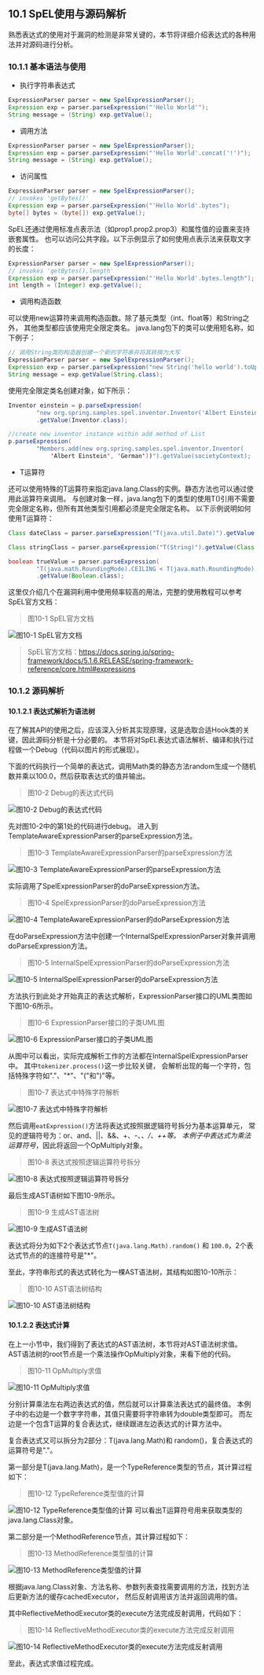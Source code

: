 ## 10.1 SpEL使用与源码解析

熟悉表达式的使用对于漏洞的检测是非常关键的，本节将详细介绍表达式的各种用法并对源码进行分析。

### 10.1.1 基本语法与使用

+ 执行字符串表达式
```java
ExpressionParser parser = new SpelExpressionParser();
Expression exp = parser.parseExpression("'Hello World'"); 
String message = (String) exp.getValue();
```

+ 调用方法
```java
ExpressionParser parser = new SpelExpressionParser();
Expression exp = parser.parseExpression("'Hello World'.concat('!')"); 
String message = (String) exp.getValue();
```
+ 访问属性
```java
ExpressionParser parser = new SpelExpressionParser();
// invokes 'getBytes()'
Expression exp = parser.parseExpression("'Hello World'.bytes"); 
byte[] bytes = (byte[]) exp.getValue();
```

SpEL还通过使用标准点表示法（如prop1.prop2.prop3）和属性值的设置来支持嵌套属性。
也可以访问公共字段。以下示例显示了如何使用点表示法来获取文字的长度：
```java
ExpressionParser parser = new SpelExpressionParser();
// invokes 'getBytes().length'
Expression exp = parser.parseExpression("'Hello World'.bytes.length"); 
int length = (Integer) exp.getValue();
```
+ 调用构造函数

可以使用new运算符来调用构造函数。除了基元类型（int、float等）和String之外， 其他类型都应该使用完全限定类名。
java.lang包下的类可以使用短名称，如下例子：
```java
// 调用String类的构造器创建一个新的字符串并将其转换为大写
ExpressionParser parser = new SpelExpressionParser();
Expression exp = parser.parseExpression("new String('hello world').toUpperCase()"); 
String message = exp.getValue(String.class);
```

使用完全限定类名创建对象，如下所示：
```java
Inventor einstein = p.parseExpression(
        "new org.spring.samples.spel.inventor.Inventor('Albert Einstein', 'German')")
        .getValue(Inventor.class);

//create new inventor instance within add method of List
p.parseExpression(
        "Members.add(new org.spring.samples.spel.inventor.Inventor(
            'Albert Einstein', 'German'))").getValue(societyContext);
```

+ T运算符

还可以使用特殊的T运算符来指定java.lang.Class的实例。静态方法也可以通过使用此运算符来调用。
与创建对象一样，java.lang包下的类型的使用T()引用不需要完全限定名称，但所有其他类型引用都必须是完全限定名称。
以下示例说明如何使用T运算符：
```java
Class dateClass = parser.parseExpression("T(java.util.Date)").getValue(Class.class);

Class stringClass = parser.parseExpression("T(String)").getValue(Class.class);

boolean trueValue = parser.parseExpression(
        "T(java.math.RoundingMode).CEILING < T(java.math.RoundingMode).FLOOR")
        .getValue(Boolean.class);
```

这里仅介绍几个在漏洞利用中使用频率较高的用法，完整的使用教程可以参考SpEL官方文档：
> 图10-1 SpEL官方文档

![图10-1 SpEL官方文档](../../.vuepress/public/images/book/expression/img/10-1.jpg)

> SpEL官方文档：https://docs.spring.io/spring-framework/docs/5.1.6.RELEASE/spring-framework-reference/core.html#expressions

### 10.1.2 源码解析

#### 10.1.2.1 表达式解析为语法树
在了解其API的使用之后，应该深入分析其实现原理，这是选取合适Hook类的关键，因此源码分析是十分必要的。
本节将对SpEL表达式语法解析、编译和执行过程做一个Debug（代码以图片的形式展现）。

下面的代码执行一个简单的表达式，调用Math类的静态方法random生成一个随机数并乘以100.0，然后获取表达式的值并输出。
> 图10-2 Debug的表达式代码

![图10-2 Debug的表达式代码](../../.vuepress/public/images/book/expression/img/10-2.jpg)

先对图10-2中的第1处的代码进行debug。 进入到TemplateAwareExpressionParser的parseExpression方法。
> 图10-3 TemplateAwareExpressionParser的parseExpression方法

![图10-3 TemplateAwareExpressionParser的parseExpression方法](../../.vuepress/public/images/book/expression/img/10-3.jpg)

实际调用了SpelExpressionParser的doParseExpression方法。
> 图10-4 SpelExpressionParser的doParseExpression方法

![图10-4 TemplateAwareExpressionParser的doParseExpression方法](../../.vuepress/public/images/book/expression/img/10-4.jpg)

在doParseExpression方法中创建一个InternalSpelExpressionParser对象并调用doParseExpression方法。
> 图10-5 InternalSpelExpressionParser的doParseExpression方法

![图10-5 InternalSpelExpressionParser的doParseExpression方法](../../.vuepress/public/images/book/expression/img/10-5.jpg)

方法执行到此处才开始真正的表达式解析，ExpressionParser接口的UML类图如下图10-6所示。
> 图10-6 ExpressionParser接口的子类UML图

![图10-6 ExpressionParser接口的子类UML图](../../.vuepress/public/images/book/expression/img/10-6.jpg)

从图中可以看出，实际完成解析工作的方法都在InternalSpelExpressionParser中。 其中`tokenizer.process()`这一步比较关键，
会解析出现的每一个字符，包括特殊字符如"."、"*"、"("和")"等。
> 图10-7 表达式中特殊字符解析

![图10-7 表达式中特殊字符解析](../../.vuepress/public/images/book/expression/img/10-7.jpg)

然后调用`eatExpression()`方法将表达式按照据逻辑符号拆分为基本运算单元，
常见的逻辑符号为：or、and、||、&&、+、-、*、/、++等。
本例子中表达式为乘法运算符号*，因此将返回一个OpMultiply对象。

> 图10-8 表达式按照逻辑运算符号拆分

![图10-8 表达式按照逻辑运算符号拆分](../../.vuepress/public/images/book/expression/img/10-8.jpg)

最后生成AST语树如下图10-9所示。

>图10-9 生成AST语法树

![图10-9 生成AST语法树](../../.vuepress/public/images/book/expression/img/10-9.jpg)

表达式将分为如下2个表达式节点`T(java.lang.Math).random()` 和 `100.0`，2个表达式节点的的连接符号是"*"。

至此，字符串形式的表达式转化为一棵AST语法树，其结构如图10-10所示：
> 图10-10 AST语法树结构

![图10-10 AST语法树结构](../../.vuepress/public/images/book/expression/img/10-10.jpg)


#### 10.1.2.2 表达式计算

在上一小节中，我们得到了表达式的AST语法树，本节将对AST语法树求值。
AST语法树的root节点是一个乘法操作OpMultiply对象，来看下他的代码。

> 图10-11 OpMultiply求值

![图10-11 OpMultiply求值](../../.vuepress/public/images/book/expression/img/10-11.jpg)

分别计算乘法左右两边表达式的值，然后就可以计算乘法表达式的最终值。
本例子中的右边是一个数字字符串，其值只需要将字符串转为double类型即可。
而左边是一个包含T运算的复合表达式，继续跟进左边表达式的计算方法中。

复合表达式又可以拆分为2部分：T(java.lang.Math)和 random()，复合表达式的运算符号是"."。

第一部分是T(java.lang.Math)，是一个TypeReference类型的节点，其计算过程如下：
> 图10-12 TypeReference类型值的计算

![图10-12 TypeReference类型值的计算](../../.vuepress/public/images/book/expression/img/10-12.jpg)
可以看出T运算符号用来获取类型的java.lang.Class对象。

第二部分是一个MethodReference节点，其计算过程如下：
> 图10-13 MethodReference类型值的计算

![图10-13 MethodReference类型值的计算](../../.vuepress/public/images/book/expression/img/10-13.jpg)

根据java.lang.Class对象、方法名称、参数列表查找需要调用的方法，找到方法后更新方法的缓存cachedExecutor，
然后反射调用该方法并返回调用的值。

其中ReflectiveMethodExecutor类的execute方法完成反射调用，代码如下：
> 图10-14 ReflectiveMethodExecutor类的execute方法完成反射调用

![图10-14 ReflectiveMethodExecutor类的execute方法完成反射调用](../../.vuepress/public/images/book/expression/img/10-14.jpg)

至此，表达式求值过程完成。



















